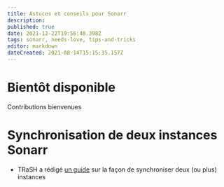 ```yaml
---
title: Astuces et conseils pour Sonarr
description: 
published: true
date: 2021-12-22T19:56:48.398Z
tags: sonarr, needs-love, tips-and-tricks
editor: markdown
dateCreated: 2021-08-14T15:15:35.157Z
---
```


# Bientôt disponible

Contributions bienvenues

# Synchronisation de deux instances Sonarr

- TRaSH a rédigé [un guide](https://trash-guides.info/Radarr/Tips/Sync-2-radarr-sonarr/) sur la façon de synchroniser deux (ou plus) instances
